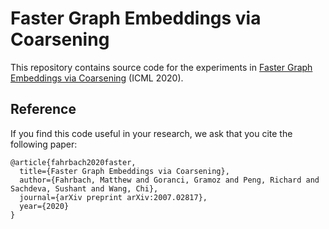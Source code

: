 Faster Graph Embeddings via Coarsening
========================================

This repository contains source code for the experiments in
[Faster Graph Embeddings via Coarsening](https://arxiv.org/abs/2007.02817)
(ICML 2020).

Reference
---------

If you find this code useful in your research, we ask that you cite the
following paper:

```
@article{fahrbach2020faster,
  title={Faster Graph Embeddings via Coarsening},
  author={Fahrbach, Matthew and Goranci, Gramoz and Peng, Richard and Sachdeva, Sushant and Wang, Chi},
  journal={arXiv preprint arXiv:2007.02817},
  year={2020}
}
```
